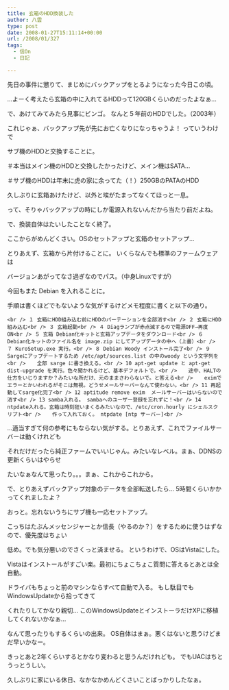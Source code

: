 ```yaml
---
title: 玄箱のHDD換装した
author: 八雲
type: post
date: 2008-01-27T15:11:14+00:00
url: /2008/01/327
tags:
  - 信On
  - 日記

---
```

先日の事件に懲りて、まじめにバックアップをとるようになった今日この頃。
  
…よーく考えたら玄箱の中に入れてるHDDって120GBくらいのだったよなぁ…
  
で、あけてみてみたら見事にビンゴ。 なんと５年前のHDDでした。（2003年）
  
これじゃぁ、バックアップ先が先にお亡くなりになっちゃうよ！ っていうわけで
  
サブ機のHDDと交換することに。
  
＃本当はメイン機のHDDと交換したかったけど、メイン機はSATA…
  
＃サブ機のHDDは年末に虎の家に余ってた（！）250GBのPATAのHDD

久しぶりに玄箱あけたけど、以外と埃がたまってなくてほっと一息。
  
って、そりゃバックアップの時にしか電源入れないんだから当たり前だよね。
  
で、換装自体はたいしたことなく終了。

ここからがめんどくさい。OSのセットアップと玄箱のセットアップ…
  
とりあえず、玄箱から片付けることに。 いくらなんでも標準のファームウェアは
  
バージョンあがってなさ過ぎなのでパス。（中身Linuxですが）
  
今回もまた Debian を入れることに。
  
手順は書くほどでもないような気がするけどメモ程度に書くと以下の通り。
  
`<br />
１ 玄箱にHDD組み込む前にHDDのパーテーションを全部消す<br />
２ 玄箱にHDD組み込む<br />
３ 玄箱起動<br />
４ Diagランプが赤点滅するので電源OFF→再度ON<br />
５ 玄箱 Debian化キットと玄箱アップデータをダウンロード<br />
６ Debian化キットのファイル名を image.zip にしてアップデータの中へ（上書）<br />
７ KuroSetup.exe 実行。<br />
８ Debian Woody インストール完了<br />
９ Sargeにアップデートするため /etc/apt/sources.list の中のwoody という文字列を<br />
　 全部 sarge に書き換える。<br />
10 apt-get update と apt-get dist-upgrade を実行。色々聞かれるけど、基本デフォルトで。<br />
　 途中、HALTの仕方をいじりますか？みたいな所だけ、元のままさわらないで。と答える<br />
　 eximでエラーとかいわれるがそこは無視。どうせメールサーバーなんて使わない。<br />
11 再起動してsarge化完了<br />
12 aptitude remove exim  メールサーバーはいらないので消す<br />
13 samba入れる。 sambaへのユーザー登録を忘れずに！<br />
14 ntpdate入れる。玄箱は時刻狂いまくるみたいなので、/etc/cron.hourly にシェルスクリプト<br />
　 作って入れておく。 ntpdate [ntp サーバー]<br />
` 

…適当すぎて何の参考にもならない気がする。とりあえず、これでファイルサーバーは動くけれども
  
それだけだったら純正ファームでいいじゃん。みたいなレベル。まぁ、DDNSの更新くらいはやらせ
  
たいなぁなんて思ったり。。。まぁ、これからこれから。
  
で、とりあえずバックアップ対象のデータを全部転送したら… 5時間くらいかかってくれましたよ？

おっと。忘れないうちにサブ機も一応セットアップ。
  
こっちはたぶんメッセンジャーとか信長（やるのか？）をするために使うはずなので、優先度はちょい
  
低め。でも気分悪いのでさくっと済ませる。 というわけで、OSはVistaにした。
  
Vistaはインストールがすごい楽。最初にちょこちょこ質問に答えるとあとは全自動。
  
ドライバもちょっと前のマシンならすべて自動で入る。 もし駄目でもWindowsUpdateから拾ってきて
  
くれたりしてかなり親切… このWindowsUpdateとインストーラだけXPに移植してくれないかなぁ…
  
なんて思ったりもするくらいの出来。 OS自体はまぁ。悪くはないと思うけどまだ早いかなー。
  
きっとあと2年くらいするとかなり変わると思うんだけれども。 でもUACはちとうっとうしい。

久しぶりに家にいる休日、なかなかめんどくさいことばっかりしたなぁ。
